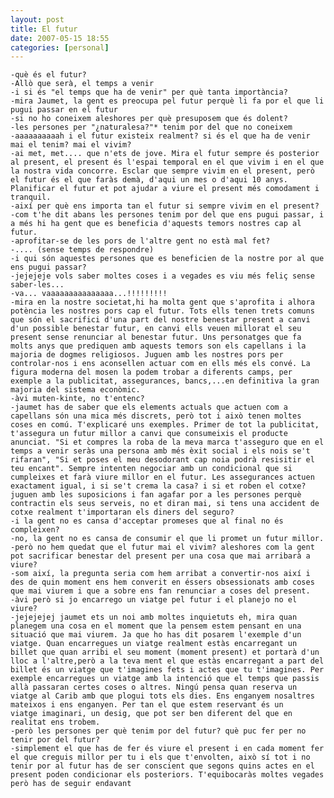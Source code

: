 ```yaml
---
layout: post
title: El futur
date: 2007-05-15 18:55
categories: [personal]
---
```

	-què és el futur?
	-Allò que serà, el temps a venir
	-i si és "el temps que ha de venir" per què tanta importància?
	-mira Jaumet, la gent es preocupa pel futur perquè li fa por el que li pugui passar en el futur
	-si no ho coneixem aleshores per què presuposem que és dolent?
	-les persones per "¿naturalesa?"* tenim por del que no coneixem
	-aaaaaaaaaah i el futur existeix realment? si és el que ha de venir mai el tenim? mai el vivim?
	-ai met, met.... que n'ets de jove. Mira el futur sempre és posterior al present, el present és l'espai temporal en el que vivim i en el que la nostra vida concorre. Esclar que sempre vivim en el present, però el futur és el que faràs demà, d'aqui un mes o d'aqui 10 anys. Planificar el futur et pot ajudar a viure el present més comodament i tranquil.
	-així per què ens importa tan el futur si sempre vivim en el present?
	-com t'he dit abans les persones tenim por del que ens pugui passar, i a més hi ha gent que es beneficia d'aquests temors nostres cap al futur.
	-aprofitar-se de les pors de l'altre gent no està mal fet?
	-.... (sense temps de respondre)
	-i qui són aquestes persones que es beneficien de la nostre por al que ens pugui passar?
	-jejejeje vols saber moltes coses i a vegades es viu més feliç sense saber-les...
	-va... vaaaaaaaaaaaaaaa...!!!!!!!!!
	-mira en la nostre societat,hi ha molta gent que s'aprofita i alhora potència les nostres pors cap el futur. Tots ells tenen trets comuns que són el sacrifici d'una part del nostre benestar present a canvi d'un possible benestar futur, en canvi ells veuen millorat el seu present sense renunciar al benestar futur. Uns personatges que fa molts anys que prediquen amb aquests temors son els capellans i la majoria de dogmes religiosos. Juguen amb les nostres pors per controlar-nos i ens aconsellen actuar com en ells més els convé. La figura moderna del mosen la podem trobar a diferents camps, per exemple a la publicitat, assegurances, bancs,...en definitiva la gran majoria del sistema econòmic.
	-àvi muten-kinte, no t'entenc?
	-jaumet has de saber que els elements actuals que actuen com a capellans són una mica més discrets, però tot i això tenen moltes coses en comú. T'explicaré uns exemples. Primer de tot la publicitat, t'assegura un futur millor a canvi que consumeixis el producte anunciat. "Si et compres la roba de la meva marca t'asseguro que en el temps a venir seràs una persona amb més èxit social i els nois se't rifaran", "Si et poses el meu desodorant cap noia podrà resisitir el teu encant". Sempre intenten negociar amb un condicional que si cumpleixes et farà viure millor en el futur. Les assegurances actuen exactament igual, i si se't crema la casa? i si et roben el cotxe? juguen amb les suposicions i fan agafar por a les persones perquè contractin els seus serveis, no et diran mai, si tens una accident de cotxe realment t'importaran els diners del seguro?
	-i la gent no es cansa d'acceptar promeses que al final no és compleixen?
	-no, la gent no es cansa de consumir el que li promet un futur millor.
	-però no hem quedat que el futur mai el vivim? aleshores com la gent pot sacrificar benestar del present per una cosa que mai arribarà a viure?
	-som així, la pregunta seria com hem arribat a convertir-nos així i des de quin moment ens hem converit en éssers obsessionats amb coses que mai viurem i que a sobre ens fan renunciar a coses del present.
	-àvi però si jo encarrego un viatge pel futur i el planejo no el viure?
	-jejejejej jaumet ets un noi amb moltes inquietuts eh, mira quan planegem una cosa en el moment que la pensem estem pensant en una situació que mai viurem. Ja que ho has dit posarem l'exemple d'un viatge. Quan encarregues un viatge realment estàs encarregant un billet que quan arribi el seu moment (moment present) et portarà d'un lloc a l'altre,però a la teva ment el que estàs encarregant a part del billet és un viatge que t'imagines fets i actes que tu t'imagines. Per exemple encarregues un viatge amb la intenció que el temps que passis allà passaran certes coses o altres. Ningú pensa quan reserva un viatge al Carib amb que plogui tots els dies. Ens enganyem nosaltres mateixos i ens enganyen. Per tan el que estem reservant és un
	viatge imaginari, un desig, que pot ser ben diferent del que en realitat ens trobem.
	-però les persones per què tenim por del futur? què puc fer per no tenir por del futur?
	-simplement el que has de fer és viure el present i en cada moment fer el que creguis millor per tu i els que t'envolten, això sí tot i no tenir por al futur has de ser conscient que segons quins actes en el present poden condicionar els posteriors. T'equibocaràs moltes vegades però has de seguir endavant